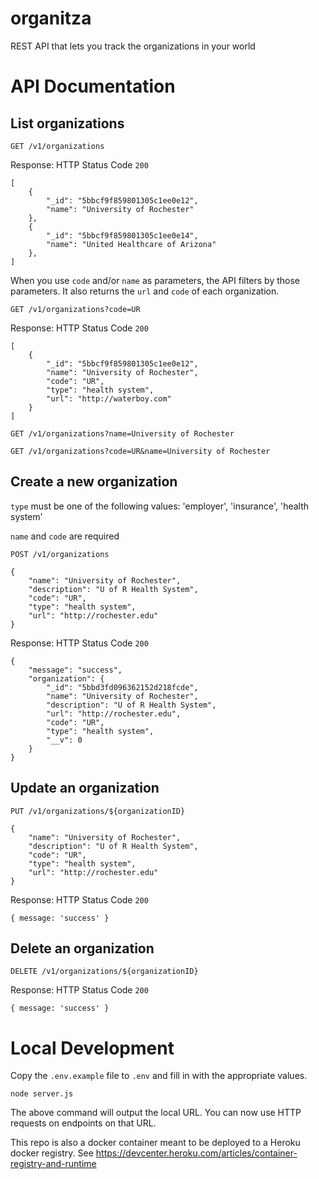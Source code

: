 # organitza
REST API that lets you track the organizations in your world

# API Documentation
## List organizations
`GET /v1/organizations`

Response: HTTP Status Code `200`
```
[
    {
        "_id": "5bbcf9f859801305c1ee0e12",
        "name": "University of Rochester"
    },
    {
        "_id": "5bbcf9f859801305c1ee0e14",
        "name": "United Healthcare of Arizona"
    },
]
```
When you use `code` and/or `name` as parameters, the API filters by those parameters. 
It also returns the `url` and `code` of each organization.

`GET /v1/organizations?code=UR`

Response: HTTP Status Code `200`
```
[
    {
        "_id": "5bbcf9f859801305c1ee0e12",
        "name": "University of Rochester",
        "code": "UR",
        "type": "health system",
        "url": "http://waterboy.com"
    }
]
```

`GET /v1/organizations?name=University of Rochester`

`GET /v1/organizations?code=UR&name=University of Rochester`

## Create a new organization

`type` must be one of the following values: 'employer', 'insurance', 'health system'

`name` and `code` are required

`POST /v1/organizations`
```
{
    "name": "University of Rochester",
    "description": "U of R Health System",
    "code": "UR",
    "type": "health system",
    "url": "http://rochester.edu"
}
```

Response: HTTP Status Code `200`
```
{
    "message": "success",
    "organization": {
        "_id": "5bbd3fd096362152d218fcde",
        "name": "University of Rochester",
        "description": "U of R Health System",
        "url": "http://rochester.edu",
        "code": "UR",
        "type": "health system",
        "__v": 0
    }
}
```

## Update an organization
`PUT /v1/organizations/${organizationID}`
```
{
    "name": "University of Rochester",
    "description": "U of R Health System",
    "code": "UR",
    "type": "health system",
    "url": "http://rochester.edu"
}
```

Response: HTTP Status Code `200`

`{ message: 'success' }`

## Delete an organization
`DELETE /v1/organizations/${organizationID}`



Response: HTTP Status Code `200`

`{ message: 'success' }`

# Local Development

Copy the `.env.example` file to `.env` and fill in with the appropriate values.

`node server.js`

The above command will output the local URL. You can now use HTTP requests on endpoints on that URL.

This repo is also a docker container meant to be deployed to a Heroku docker registry.
See https://devcenter.heroku.com/articles/container-registry-and-runtime
